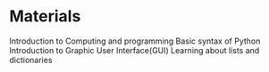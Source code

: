 # Materials
Introduction to Computing and programming 
Basic syntax of Python
Introduction to Graphic User Interface(GUI)
Learning about lists and dictionaries 
